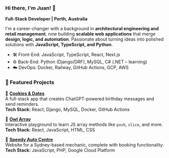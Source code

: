 ### Hi there, I'm Juan! 👋
**Full-Stack Developer | Perth, Australia**

I'm a career-changer with a background in **architectural engineering and retail management**, now building **scalable web applications** that merge **design, logic, and automation**. Passionate about turning ideas into polished solutions with **JavaScript, TypeScript, and Python**.

- 🛠️ Front-End: JavaScript, TypeScript, React, Next.js  
- ⚙️ Back-End: Python (Django/DRF), MySQL, C# (.NET – learning)  
- ☁️ DevOps: Docker, Railway, GitHub Actions, GCP, AWS

### 📌 Featured Projects

🔹 [**Cookies & Dates**](https://cookiesanddates.com)  
A full-stack app that creates ChatGPT-powered birthday messages and send reminders.  
**Tech Stack:** React, Django, MySQL, Docker, GitHub Actions

🔹 [**Owl Array**](https://owl-array.netlify.app)  
Interactive playground to learn JS array methods like `push`, `slice`, and more.  
**Tech Stack:** React, JavaScript, HTML, CSS

🔹 [**Speedy Auto Centre**](https://www.speedyautocentre.com/)  
Website for a Sydney-based mechanic, complete with booking functionality.  
**Tech Stack:** JavaScript, PHP, Google Cloud Platform
